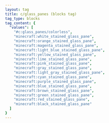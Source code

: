 ```yaml
---
layout: tag
title: c/glass_panes (blocks tag)
tag_type: blocks
tag_content: {
  "values": [
    "#c:glass_panes/colorless",
    "minecraft:white_stained_glass_pane",
    "minecraft:orange_stained_glass_pane",
    "minecraft:magenta_stained_glass_pane",
    "minecraft:light_blue_stained_glass_pane",
    "minecraft:yellow_stained_glass_pane",
    "minecraft:lime_stained_glass_pane",
    "minecraft:pink_stained_glass_pane",
    "minecraft:gray_stained_glass_pane",
    "minecraft:light_gray_stained_glass_pane",
    "minecraft:cyan_stained_glass_pane",
    "minecraft:purple_stained_glass_pane",
    "minecraft:blue_stained_glass_pane",
    "minecraft:brown_stained_glass_pane",
    "minecraft:green_stained_glass_pane",
    "minecraft:red_stained_glass_pane",
    "minecraft:black_stained_glass_pane"
  ]
}
---
```

